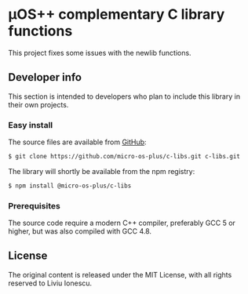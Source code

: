 # µOS++ complementary C library functions

This project fixes some issues with the newlib functions.

## Developer info

This section is intended to developers who plan to include this library in their own projects.

### Easy install

The source files are available from [GitHub](https://github.com/micro-os-plus/c-libs):

```bash
$ git clone https://github.com/micro-os-plus/c-libs.git c-libs.git
```

The library will shortly be available from the npm registry:

```bash
$ npm install @micro-os-plus/c-libs
```

### Prerequisites

The source code require a modern C++ compiler, preferably GCC 5 or higher, but was also compiled with GCC 4.8. 

## License

The original content is released under the MIT License, with all rights reserved to Liviu Ionescu.

